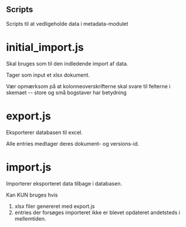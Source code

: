 Scripts
--------------------

Scripts til at vedligeholde data i metadata-modulet


initial_import.js
====================
Skal bruges som til den indledende import af data.

Tager som input et xlsx dokument.

Vær opmærksom på at kolonneoverskrifterne skal svare til felterne i skemaet -- store og små bogstaver har betydning



export.js
=====================
Eksporterer databasen til excel.

Alle entries medtager deres dokument- og versions-id.

import.js
======================
Importerer eksporteret data tilbage i databasen.

Kan KUN bruges hvis

 1. xlsx filer genereret med export.js
 2. entries der forsøges importeret ikke er blevet opdateret andetsteds i mellemtiden.


 